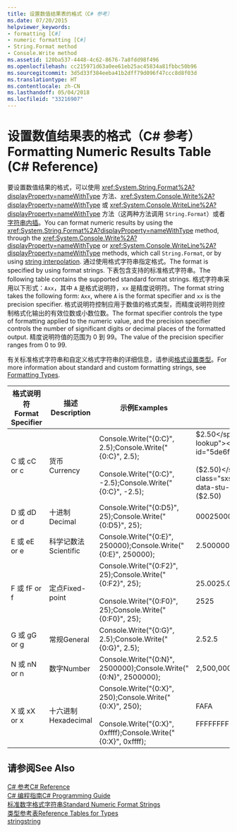 ```yaml
---
title: 设置数值结果表的格式（C# 参考）
ms.date: 07/20/2015
helpviewer_keywords:
- formatting [C#]
- numeric formatting [C#]
- String.Format method
- Console.Write method
ms.assetid: 120ba537-4448-4c62-8676-7a8fdd98f496
ms.openlocfilehash: cc215971d63a0ee61eb25ac45834a81fbbc50b96
ms.sourcegitcommit: 3d5d33f384eeba41b2dff79d096f47ccc8d8f03d
ms.translationtype: HT
ms.contentlocale: zh-CN
ms.lasthandoff: 05/04/2018
ms.locfileid: "33216907"
---
```

# <a name="formatting-numeric-results-table-c-reference"></a><span data-ttu-id="5de6f-102">设置数值结果表的格式（C# 参考）</span><span class="sxs-lookup"><span data-stu-id="5de6f-102">Formatting Numeric Results Table (C# Reference)</span></span>
<span data-ttu-id="5de6f-103">要设置数值结果的格式，可以使用 <xref:System.String.Format%2A?displayProperty=nameWithType> 方法、<xref:System.Console.Write%2A?displayProperty=nameWithType> 或 <xref:System.Console.WriteLine%2A?displayProperty=nameWithType> 方法（这两种方法调用 `String.Format`）或者[字符串内插](../tokens/interpolated.md)。</span><span class="sxs-lookup"><span data-stu-id="5de6f-103">You can format numeric results by using the <xref:System.String.Format%2A?displayProperty=nameWithType> method, through the <xref:System.Console.Write%2A?displayProperty=nameWithType> or <xref:System.Console.WriteLine%2A?displayProperty=nameWithType> methods, which call `String.Format`, or by using [string interpolation](../tokens/interpolated.md).</span></span> <span data-ttu-id="5de6f-104">通过使用格式字符串指定格式。</span><span class="sxs-lookup"><span data-stu-id="5de6f-104">The format is specified by using format strings.</span></span> <span data-ttu-id="5de6f-105">下表包含支持的标准格式字符串。</span><span class="sxs-lookup"><span data-stu-id="5de6f-105">The following table contains the supported standard format strings.</span></span> <span data-ttu-id="5de6f-106">格式字符串采用以下形式：`Axx`，其中 `A` 是格式说明符，`xx` 是精度说明符。</span><span class="sxs-lookup"><span data-stu-id="5de6f-106">The format string takes the following form: `Axx`, where `A` is the format specifier and `xx` is the precision specifier.</span></span> <span data-ttu-id="5de6f-107">格式说明符控制应用于数值的格式类型，而精度说明符则控制格式化输出的有效位数或小数位数。</span><span class="sxs-lookup"><span data-stu-id="5de6f-107">The format specifier controls the type of formatting applied to the numeric value, and the precision specifier controls the number of significant digits or decimal places of the formatted output.</span></span> <span data-ttu-id="5de6f-108">精度说明符值的范围为 0 到 99。</span><span class="sxs-lookup"><span data-stu-id="5de6f-108">The value of the precision specifier ranges from 0 to 99.</span></span>  
  
 <span data-ttu-id="5de6f-109">有关标准格式字符串和自定义格式字符串的详细信息，请参阅[格式设置类型](../../../standard/base-types/formatting-types.md)。</span><span class="sxs-lookup"><span data-stu-id="5de6f-109">For more information about standard and custom formatting strings, see [Formatting Types](../../../standard/base-types/formatting-types.md).</span></span>
  
|<span data-ttu-id="5de6f-110">格式说明符</span><span class="sxs-lookup"><span data-stu-id="5de6f-110">Format Specifier</span></span>|<span data-ttu-id="5de6f-111">描述</span><span class="sxs-lookup"><span data-stu-id="5de6f-111">Description</span></span>|<span data-ttu-id="5de6f-112">示例</span><span class="sxs-lookup"><span data-stu-id="5de6f-112">Examples</span></span>|<span data-ttu-id="5de6f-113">输出</span><span class="sxs-lookup"><span data-stu-id="5de6f-113">Output</span></span>|  
|----------------------|-----------------|--------------|------------|  
|<span data-ttu-id="5de6f-114">C 或 c</span><span class="sxs-lookup"><span data-stu-id="5de6f-114">C or c</span></span>|<span data-ttu-id="5de6f-115">货币</span><span class="sxs-lookup"><span data-stu-id="5de6f-115">Currency</span></span>|<span data-ttu-id="5de6f-116">Console.Write("{0:C}", 2.5);</span><span class="sxs-lookup"><span data-stu-id="5de6f-116">Console.Write("{0:C}", 2.5);</span></span><br /><br /> <span data-ttu-id="5de6f-117">Console.Write("{0:C}", -2.5);</span><span class="sxs-lookup"><span data-stu-id="5de6f-117">Console.Write("{0:C}", -2.5);</span></span>|<span data-ttu-id="5de6f-118">$2.50</span><span class="sxs-lookup"><span data-stu-id="5de6f-118">$2.50</span></span><br /><br /> <span data-ttu-id="5de6f-119">($2.50)</span><span class="sxs-lookup"><span data-stu-id="5de6f-119">($2.50)</span></span>|  
|<span data-ttu-id="5de6f-120">D 或 d</span><span class="sxs-lookup"><span data-stu-id="5de6f-120">D or d</span></span>|<span data-ttu-id="5de6f-121">十进制</span><span class="sxs-lookup"><span data-stu-id="5de6f-121">Decimal</span></span>|<span data-ttu-id="5de6f-122">Console.Write("{0:D5}", 25);</span><span class="sxs-lookup"><span data-stu-id="5de6f-122">Console.Write("{0:D5}", 25);</span></span>|<span data-ttu-id="5de6f-123">00025</span><span class="sxs-lookup"><span data-stu-id="5de6f-123">00025</span></span>|  
|<span data-ttu-id="5de6f-124">E 或 e</span><span class="sxs-lookup"><span data-stu-id="5de6f-124">E or e</span></span>|<span data-ttu-id="5de6f-125">科学记数法</span><span class="sxs-lookup"><span data-stu-id="5de6f-125">Scientific</span></span>|<span data-ttu-id="5de6f-126">Console.Write("{0:E}", 250000);</span><span class="sxs-lookup"><span data-stu-id="5de6f-126">Console.Write("{0:E}", 250000);</span></span>|<span data-ttu-id="5de6f-127">2.500000E+005</span><span class="sxs-lookup"><span data-stu-id="5de6f-127">2.500000E+005</span></span>|  
|<span data-ttu-id="5de6f-128">F 或 f</span><span class="sxs-lookup"><span data-stu-id="5de6f-128">F or f</span></span>|<span data-ttu-id="5de6f-129">定点</span><span class="sxs-lookup"><span data-stu-id="5de6f-129">Fixed-point</span></span>|<span data-ttu-id="5de6f-130">Console.Write("{0:F2}", 25);</span><span class="sxs-lookup"><span data-stu-id="5de6f-130">Console.Write("{0:F2}", 25);</span></span><br /><br /> <span data-ttu-id="5de6f-131">Console.Write("{0:F0}", 25);</span><span class="sxs-lookup"><span data-stu-id="5de6f-131">Console.Write("{0:F0}", 25);</span></span>|<span data-ttu-id="5de6f-132">25.00</span><span class="sxs-lookup"><span data-stu-id="5de6f-132">25.00</span></span><br /><br /> <span data-ttu-id="5de6f-133">25</span><span class="sxs-lookup"><span data-stu-id="5de6f-133">25</span></span>|  
|<span data-ttu-id="5de6f-134">G 或 g</span><span class="sxs-lookup"><span data-stu-id="5de6f-134">G or g</span></span>|<span data-ttu-id="5de6f-135">常规</span><span class="sxs-lookup"><span data-stu-id="5de6f-135">General</span></span>|<span data-ttu-id="5de6f-136">Console.Write("{0:G}", 2.5);</span><span class="sxs-lookup"><span data-stu-id="5de6f-136">Console.Write("{0:G}", 2.5);</span></span>|<span data-ttu-id="5de6f-137">2.5</span><span class="sxs-lookup"><span data-stu-id="5de6f-137">2.5</span></span>|  
|<span data-ttu-id="5de6f-138">N 或 n</span><span class="sxs-lookup"><span data-stu-id="5de6f-138">N or n</span></span>|<span data-ttu-id="5de6f-139">数字</span><span class="sxs-lookup"><span data-stu-id="5de6f-139">Number</span></span>|<span data-ttu-id="5de6f-140">Console.Write("{0:N}", 2500000);</span><span class="sxs-lookup"><span data-stu-id="5de6f-140">Console.Write("{0:N}", 2500000);</span></span>|<span data-ttu-id="5de6f-141">2,500,000.00</span><span class="sxs-lookup"><span data-stu-id="5de6f-141">2,500,000.00</span></span>|  
|<span data-ttu-id="5de6f-142">X 或 x</span><span class="sxs-lookup"><span data-stu-id="5de6f-142">X or x</span></span>|<span data-ttu-id="5de6f-143">十六进制</span><span class="sxs-lookup"><span data-stu-id="5de6f-143">Hexadecimal</span></span>|<span data-ttu-id="5de6f-144">Console.Write("{0:X}", 250);</span><span class="sxs-lookup"><span data-stu-id="5de6f-144">Console.Write("{0:X}", 250);</span></span><br /><br /> <span data-ttu-id="5de6f-145">Console.Write("{0:X}", 0xffff);</span><span class="sxs-lookup"><span data-stu-id="5de6f-145">Console.Write("{0:X}", 0xffff);</span></span>|<span data-ttu-id="5de6f-146">FA</span><span class="sxs-lookup"><span data-stu-id="5de6f-146">FA</span></span><br /><br /> <span data-ttu-id="5de6f-147">FFFF</span><span class="sxs-lookup"><span data-stu-id="5de6f-147">FFFF</span></span>|  
  
## <a name="see-also"></a><span data-ttu-id="5de6f-148">请参阅</span><span class="sxs-lookup"><span data-stu-id="5de6f-148">See Also</span></span>  
 [<span data-ttu-id="5de6f-149">C# 参考</span><span class="sxs-lookup"><span data-stu-id="5de6f-149">C# Reference</span></span>](../../../csharp/language-reference/index.md)  
 [<span data-ttu-id="5de6f-150">C# 编程指南</span><span class="sxs-lookup"><span data-stu-id="5de6f-150">C# Programming Guide</span></span>](../../../csharp/programming-guide/index.md)  
 [<span data-ttu-id="5de6f-151">标准数字格式字符串</span><span class="sxs-lookup"><span data-stu-id="5de6f-151">Standard Numeric Format Strings</span></span>](../../../standard/base-types/standard-numeric-format-strings.md)  
 [<span data-ttu-id="5de6f-152">类型参考表</span><span class="sxs-lookup"><span data-stu-id="5de6f-152">Reference Tables for Types</span></span>](../../../csharp/language-reference/keywords/reference-tables-for-types.md)  
 [<span data-ttu-id="5de6f-153">string</span><span class="sxs-lookup"><span data-stu-id="5de6f-153">string</span></span>](../../../csharp/language-reference/keywords/string.md)
